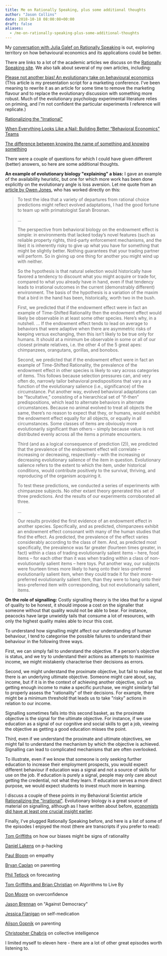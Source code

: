 ```yaml
---
title: Me on Rationally Speaking, plus some additional thoughts
author: "Jason Collins"
date: 2018-10-18 08:00:08+00:00
draft: false
aliases:
  - /me-on-rationally-speaking-plus-some-additional-thoughts
---
```


My [conversation with Julia Galef on Rationally Speaking](http://rationallyspeakingpodcast.org/219-a-skeptical-take-on-behavioral-economics-jason-collins/) is out, exploring territory on how behavioural economics and its applications could be better.

There are links to a lot of the academic articles we discuss on the [Rationally Speaking ](http://rationallyspeakingpodcast.org/show/rs-219-jason-collins-on-a-skeptical-take-on-behavioral-econo.html)[site](http://rationallyspeakingpodcast.org/show/rs-219-jason-collins-on-a-skeptical-take-on-behavioral-econo.html). We also talk about several of my own articles, including:


[Please not another bias! An evolutionary take on behavioural economics](https://www.jasoncollins.blog/please-not-another-bias-an-evolutionary-take-on-behavioural-economics/) (This article is my presentation script for a marketing conference. I've been meaning to rewrite it as an article for some time to remove the marketing flavour and to replace the evolutionary discussion with something more robust. Much of the evolutionary psychology experimental literature relies on priming, and I'm not confident the particular experiments I reference will replicate.)




[Rationalizing the "Irrational"](http://behavioralscientist.org/rationalizing-the-irrational/)




[When Everything Looks Like a Nail: Building Better “Behavioral Economics” Teams](http://behavioralscientist.org/when-everything-looks-like-a-nail-building-better-behavioral-economics-teams/)




[The difference between knowing the name of something and knowing something](https://www.jasoncollins.blog/the-difference-between-knowing-the-name-of-something-and-knowing-something/)


There were a couple of questions for which I could have given different (better) answers, so here are some additional thoughts.

**An example of evolutionary biology "explaining" a bias:** I gave an example of the availability heuristic, but one for which more work has been done explicitly on the evolutionary angle is loss aversion. Let me quote from an [article by Owen Jones](https://papers.ssrn.com/sol3/papers.cfm?abstract_id=2504776), who has worked directly on this:


<blockquote>To test the idea that a variety of departures from rational choice predictions might reflect evolved adaptations, I had the good fortune to team up with primatologist Sarah Brosnan.

...

The perspective from behavioral biology on the endowment effect is simple: in environments that lacked today’s novel features (such as reliable property rights, third-party enforcement mechanisms, and the like) it is inherently risky to give up what you have for something that might be slightly better. Nothing guarantees that your trading partner will perform. So in giving up one thing for another you might wind up with neither.

So the hypothesis is that natural selection would historically have favored a tendency to discount what you might acquire or trade for, compared to what you already have in hand, even if that tendency leads to irrational outcomes in the current (demonstrably different) environment. The basis of the hypothesis is a variation of the maxim that a bird in the hand has been, historically, worth two in the bush.

First, we predicted that if the endowment effect were in fact an example of Time-Shifted Rationality then the endowment effect would likely be observable in at least some other species. Here’s why, in a nutshell. ... If the endowment effect tends to lead on average to behaviors that were adaptive when there are asymmetric risks of keeping versus exchanging, then this isn’t likely to be true only for humans. It should at a minimum be observable in some or all of our closest primate relatives, i.e. the other 4 of the 5 great apes: chimpanzees, orangutans, gorillas, and bonobos.

Second, we predicted that if the endowment effect were in fact an example of Time-Shifted Rationality, the prevalence of the endowment effect in other species is likely to vary across categories of items. This follows because selection pressures can, and very often do, narrowly tailor behavioral predispositions that vary as a function of the evolutionary salience (i.e., significance) of the circumstance. Put another way, evolved behavioral adaptations can be “facultative,” consisting of a hierarchical set of “if-then” predispositions, which lead to alternate behaviors in alternate circumstances. Because no animal evolved to treat all objects the same, there’s no reason to expect that they, or humans, would exhibit the endowment effect equally for all objects, or equally in all circumstances. Some classes of items are obviously more evolutionarily significant than others – simply because value is not distributed evenly across all the items a primate encounters.

Third (and as a logical consequence of prediction (2)), we predicted that the prevalence of the endowment effect will correlate – increasing or decreasing, respectively – with the increasing or decreasing evolutionary salience of the item in question. Evolutionary salience refers to the extent to which the item, under historical conditions, would contribute positively to the survival, thriving, and reproducing of the organism acquiring it.

To test these predictions, we conducted a series of experiments with chimpanzee subjects. No other extant theory generated this set of three predictions. And the results of our experiments corroborated all three.

...

Our results provided the first evidence of an endowment effect in another species. Specifically, and as predicted, chimpanzees exhibit an endowment effect consonant with many of the human studies that find the effect. As predicted, the prevalence of the effect varies considerably according to the class of item. And, as predicted most specifically, the prevalence was far greater (fourteen times greater, in fact) within a class of trading evolutionarily salient items – here, food items – for each other than it was when trading within a class of non- evolutionarily salient items – here toys. Put another way, our subjects were fourteen times more likely to hang onto their less-preferred evolutionarily salient item, when they could trade it for their more-preferred evolutionarily salient item, than they were to hang onto their less-preferred item with corresponding, but not evolutionarily salient, items.

</blockquote>

**On the role of signalling:** Costly signalling theory is the idea that for a signal of quality to be honest, it should impose a cost on the signaller that someone without that quality would not be able to bear. For instance, peacocks have large unwieldy tails that consume a lot of resources, with only the highest quality males able to incur this cost.

To understand how signalling might affect our understanding of human behaviour, I tend to categorise the possible failures to understand their behaviour in the following three ways.

First, we can simply fail to understand the objective. If a person's objective is status, and we try to understand their actions as attempts to maximise income, we might mistakenly characterise their decisions as errors.

Second, we might understand the proximate objective, but fail to realise that there is an underlying ultimate objective. Someone might care about, say, income, but if it is in the context of achieving another objective, such as getting enough income to make a specific purchase, we might similarly fail to properly assess the "rationality" of their decisions. For example, there might be a minimum threshold that leads us to take "risky" actions in relation to our income.

Signalling sometimes falls into this second basket, as the proximate objective is the signal for the ultimate objective. For instance, if we use education as a signal of our cognitive and social skills to get a job, viewing the objective as getting a good education misses the point.

Third, even if we understand the proximate and ultimate objectives, we might fail to understand the mechanism by which the objective is achieved. Signalling can lead to complicated mechanisms that are often overlooked.

To illustrate, even if we know that someone is only seeking further education to increase their employment prospects, you would expect different behaviour if education was a signal and not a source of skills for use on the job. If education is purely a signal, people may only care about getting the credential, not what they learn. If education serves a more direct purpose, we would expect students to invest much more in learning.

I discuss a couple of these points in my Behavioral Scientist article [Rationalizing the ](https://behavioralscientist.org/rationalizing-the-irrational/)["](https://behavioralscientist.org/rationalizing-the-irrational/)[Irrationa](https://behavioralscientist.org/rationalizing-the-irrational/)[l"](https://behavioralscientist.org/rationalizing-the-irrational/). Evolutionary biology is a great source of material on signalling, although as I have written about before, [economists did have ](https://www.jasoncollins.blog/economists-1-biologists-0/)[at least one](https://www.jasoncollins.blog/economists-1-biologists-0/)[ crucial insight earlier](https://www.jasoncollins.blog/economists-1-biologists-0/).

Finally, I've plugged Rationally Speaking before, and here is a list of some of the episodes I enjoyed the most (there are transcripts if you prefer to read):


[Tom Griffiths](http://rationallyspeakingpodcast.org/show/rs-154-tom-griffiths-on-why-your-brain-might-be-rational-aft.html) on how our biases might be signs of rationality




[Daniel Lakens](http://rationallyspeakingpodcast.org/show/rs123-daniel-lakens-on-p-hacking-and-other-problems-in-psych.html) on p-hacking




[Paul Bloom](http://rationallyspeakingpodcast.org/show/rs142-paul-bloom-on-the-case-against-empathy.html) on empathy




[Bryan Caplan](http://rationallyspeakingpodcast.org/show/rs144-bryan-caplan-on-does-parenting-matter.html) on parenting




[Phil Tetlock](http://rationallyspeakingpodcast.org/show/rs145-phil-tetlock-on-superforecasting-the-art-and-science-o.html) on forecasting




[Tom Griffiths and Brian Christian](http://rationallyspeakingpodcast.org/show/rs-161-tom-griffiths-and-brian-christian-on-algorithms-to-li.html) on Algorithms to Live By




[Don Moore](http://rationallyspeakingpodcast.org/show/rs-168-don-moore-on-overconfidence.html) on overconfidence




[Jason Brennan](http://rationallyspeakingpodcast.org/show/rs-176-jason-brennan-on-against-democracy.html) on "Against Democracy"




[Jessica Flanigan](http://rationallyspeakingpodcast.org/show/rs-199-jessica-flanigan-on-why-people-should-have-the-right.html) on self-medication




[Alison Gopnik](http://rationallyspeakingpodcast.org/show/rs-207-alison-gopnik-on-the-wrong-way-to-think-about-parenti.html) on parenting




[Christopher Chabris](http://rationallyspeakingpodcast.org/show/rs-209-christopher-chabris-on-collective-intelligence-the-et.html) on collective intelligence


I limited myself to eleven here - there are a lot of other great episodes worth listening to.
